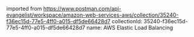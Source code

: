 imported from https://www.postman.com/api-evangelist/workspace/amazon-web-services-aws/collection/35240-f36ec15d-77e5-4ff0-a015-df5de66428d7
collectionId: 35240-f36ec15d-77e5-4ff0-a015-df5de66428d7
name: AWS Elastic Load Balancing